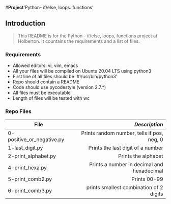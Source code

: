 #**Project**'Python- if/else, loops. functions'

## Introduction
> This README is for the Python - if/else, loops, functions project at Holberton. It countains the requirements and a list of files.

### Requirements
- Allowed editors: vi, vim, emacs
- All your files will be compiled on Ubuntu 20.04 LTS using python3
- First line of all files should be '#!/usr/bin/python3'
- Repo should contain a README
- Code should use pycodestyle (version 2.7.*)
- All files must be executable
- Length of files will be tested with wc

### Repo Files
| **File** | *__Description__* |
|----------|----------------:|
|0-positive_or_negative.py| Prints random number, tells if pos, neg, 0|
|1-last_digit.py| Prints the last digit of a number|
|2-print_alphabet.py| Prints the alphabet|
|4-print_hexa.py|Prints a number in decimal and hexadecimal|
|5-print_comb2.py|Prints 00-99|
|6-print_comb3.py| prints smallest combination of 2 digits|
